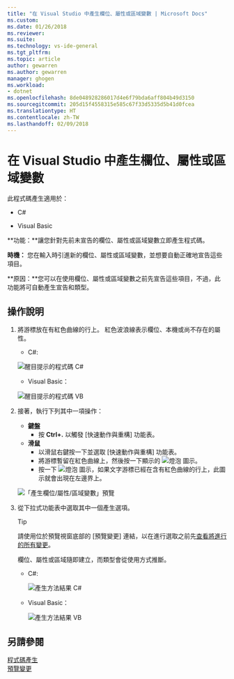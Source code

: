 ```yaml
---
title: "在 Visual Studio 中產生欄位、屬性或區域變數 | Microsoft Docs"
ms.custom: 
ms.date: 01/26/2018
ms.reviewer: 
ms.suite: 
ms.technology: vs-ide-general
ms.tgt_pltfrm: 
ms.topic: article
author: gewarren
ms.author: gewarren
manager: ghogen
ms.workload:
- dotnet
ms.openlocfilehash: 8de048928286017d4e6f79bda6aff804b49d3150
ms.sourcegitcommit: 205d15f4558315e585c67f33d5335d5b41d0fcea
ms.translationtype: HT
ms.contentlocale: zh-TW
ms.lasthandoff: 02/09/2018
---
```

# <a name="generate-a-field-property-or-local-variable-in-visual-studio"></a>在 Visual Studio 中產生欄位、屬性或區域變數

此程式碼產生適用於：

- C#

- Visual Basic

**功能：**讓您針對先前未宣告的欄位、屬性或區域變數立即產生程式碼。

**時機：** 您在輸入時引進新的欄位、屬性或區域變數，並想要自動正確地宣告這些項目。

**原因：**您可以在使用欄位、屬性或區域變數之前先宣告這些項目，不過，此功能將可自動產生宣告和類型。

## <a name="how-to"></a>操作說明

1. 將游標放在有紅色曲線的行上。 紅色波浪線表示欄位、本機或尚不存在的屬性。

   - C#: 

    ![醒目提示的程式碼 C#](media/field-highlight-cs.png)

   - Visual Basic：

    ![醒目提示的程式碼 VB](media/field-highlight-vb.png)

1. 接著，執行下列其中一項操作：

   - **鍵盤**
     - 按 **Ctrl+.** 以觸發 [快速動作與重構] 功能表。
   - **滑鼠**
     - 以滑鼠右鍵按一下並選取 [快速動作與重構] 功能表。
     - 將游標暫留在紅色曲線上，然後按一下顯示的 ![燈泡](media/bulb-cs.png) 圖示。
     - 按一下 ![燈泡](media/bulb-cs.png) 圖示，如果文字游標已經在含有紅色曲線的行上，此圖示就會出現在左邊界上。

    ![「產生欄位/屬性/區域變數」預覽](media/field-preview-cs.png)

1. 從下拉式功能表中選取其中一個產生選項。

   > [!TIP]
   > 請使用位於預覽視窗底部的 [預覽變更] 連結，以在進行選取之前先[查看將進行的所有變更](../../ide/preview-changes.md)。

   欄位、屬性或區域隨即建立，而類型會從使用方式推斷。

   - C#: 

      ![產生方法結果 C#](media/field-result-cs.png)

   - Visual Basic：

      ![產生方法結果 VB](media/field-result-vb.png)

## <a name="see-also"></a>另請參閱

[程式碼產生](../code-generation-in-visual-studio.md)  
[預覽變更](../../ide/preview-changes.md)

